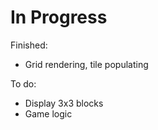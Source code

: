 # In Progress

Finished: 

* Grid rendering, tile populating

To do: 

* Display 3x3 blocks
* Game logic 